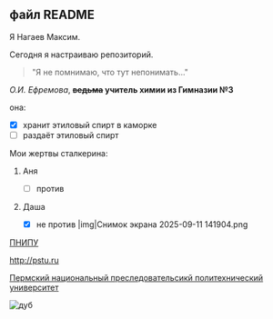 ## файл README ##

Я Нагаев Максим.

Сегодня я настраиваю репозиторий.

> "Я не помнимаю, что тут непонимать..."

*О.И. Ефремова*, **~~ведьма~~ учитель химии из Гимназии №3**

она:
- [x] хранит этиловый спирт в каморке
- [ ] раздаёт этиловый спирт

Мои жертвы сталкерина:
1. Аня

   - [ ] против
3. Даша

   - [x] не против
|img|Снимок экрана 2025-09-11 141904.png

[ПНИПУ](url "http://pstu.ru")


<http://pstu.ru>

[Пермский национальный преследовательсикй политехнический университет][url.pstu]

[url.pstu]: http://pstu.ru



![дуб](https://images.steamusercontent.com/ugc/1811033993950521294/EF5FD86F972966BFF652AFE404667757A073F467/?imw=512&&ima=fit&impolicy=Letterbox&imcolor=%23000000&letterbox=false "мудрый дуб")
